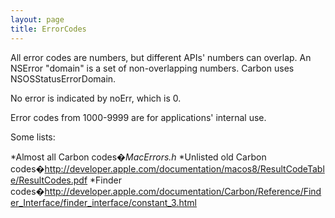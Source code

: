 ```yaml
---
layout: page
title: ErrorCodes
---
```




All error codes are numbers, but different APIs' numbers can overlap. An NSError "domain" is a set of non-overlapping numbers. Carbon uses NSOSStatusErrorDomain.

No error is indicated by     noErr, which is 0.

Error codes from 1000-9999 are for applications' internal use.

Some lists:

*Almost all Carbon codes�*MacErrors.h*
*Unlisted old Carbon codes�http://developer.apple.com/documentation/macos8/ResultCodeTable/ResultCodes.pdf
*Finder codes�http://developer.apple.com/documentation/Carbon/Reference/Finder_Interface/finder_interface/constant_3.html

